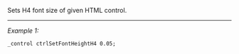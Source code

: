 Sets H4 font size of given HTML control.


---
*Example 1:*
```sqf
_control ctrlSetFontHeightH4 0.05;
```